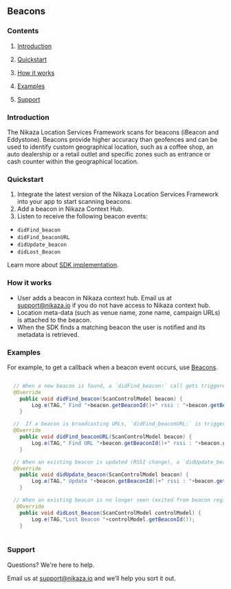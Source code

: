## Beacons

### Contents

1. [Introduction](#introduction)

2. [Quickstart](#quickstart)

3. [How it works](#how-it-works)

4. [Examples](#examples)

5. [Support](#support)

### Introduction

The Nikaza Location Services Framework scans for beacons (iBeacon and Eddystone). Beacons provide higher accuracy than geofences and can be used to identify custom geographical location, such as a coffee shop, an auto dealership or a retail outlet and specific zones such as entrance or cash counter within the geographical location.

### Quickstart

1. Integrate the latest version of the Nikaza Location Services Framework into your app to start scanning beacons.
2. Add a beacon in Nikaza Context Hub.
3. Listen to receive the following beacon events:

 * `didFind_beacon` 
 * `didFind_beaconURL`
 * `didUpdate_beacon` 
 * `didLost_Beacon`

Learn more about [SDK implementation](SDK.md).

### How it works

* User adds a beacon in Nikaza context hub. Email us at support@nikaza.io if you do not have access to Nikaza context hub.
* Location meta-data (such as venue name, zone name, campaign URLs) is attached to the beacon.
* When the SDK finds a matching beacon the user is notified and its metadata is retrieved.


### Examples

For example, to get a callback when a beacon event occurs, use [Beacons](Beacons.md).

```java

  // When a new beacon is found, a `didFind_beacon:` call gets triggered.
  @Override
    public void didFind_beacon(ScanControlModel beacon) {
        Log.e(TAG," Find "+beacon.getBeaconId()+" rssi : "+beacon.getBeaconRssi());
    }

  //  If a beacon is broadcasting URLs, `didFind_beaconURL:` is triggered.
  @Override
    public void didFind_beaconURL(ScanControlModel beacon) {
        Log.e(TAG," Find URL "+beacon.getBeaconId()+" rssi : "+beacon.getBeaconRssi());
    }

  // When an existing beacon is updated (RSSI change), a `didUpdate_beacon:` call gets triggered.
  @Override
    public void didUpdate_beacon(ScanControlModel beacon) {
        Log.e(TAG," Update "+beacon.getBeaconId()+" rssi : "+beacon.getBeaconRssi());
    }

  // When an existing beacon is no longer seen (exited from beacon region), a ‘didLose_beacon:’ call gets triggered.
   @Override
    public void didLost_Beacon(ScanControlModel controlModel) {
        Log.e(TAG,"Lost Beacon "+controlModel.getBeaconId());
    }
    
```

### Support

Questions? We're here to help.

Email us at [support@nikaza.io](mailto:support@nikaza.io) and we’ll help you sort it out.
